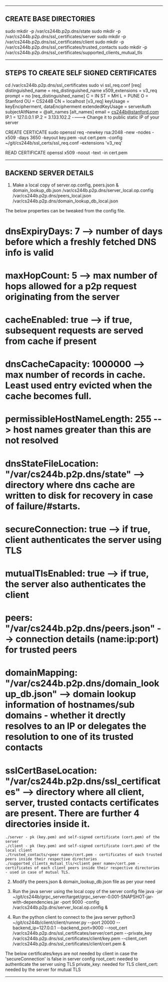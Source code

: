 --------------------------------------------------------------------------------------------------------------------------------
CREATE BASE DIRECTORIES
--------------------------------------------------------------------------------------------------------------------------------
sudo mkdir -p /var/cs244b.p2p.dns/state
sudo mkdir -p /var/cs244b.p2p.dns/ssl_certificates/server
sudo mkdir -p /var/cs244b.p2p.dns/ssl_certificates/client
sudo mkdir -p /var/cs244b.p2p.dns/ssl_certificates/trusted_contacts
sudo mkdir -p /var/cs244b.p2p.dns/ssl_certificates/supported_clients_mutual_tls

--------------------------------------------------------------------------------------------------------------------------------
STEPS TO CREATE SELF SIGNED CERTIFICATES
--------------------------------------------------------------------------------------------------------------------------------
cd /var/cs244b.p2p.dns/ssl_certificates
sudo vi ssl_req.conf
	[req]
	distinguished_name = req_distinguished_name
	x509_extensions = v3_req
	prompt = no
	[req_distinguished_name]
	C = IN
	ST = MH
	L = PUNE
	O = Stanford
	OU = CS244B
	CN = localhost
	[v3_req]
	keyUsage = keyEncipherment, dataEncipherment
	extendedKeyUsage = serverAuth
	subjectAltName = @alt_names
	[alt_names]
	email = cs244b@stanford.com
	IP.1 = 127.0.0.1
	IP.2 = 3.133.102.2 ----> Change it to public static IP of your server

CREATE CERTICATE
sudo openssl req -newkey rsa:2048 -new -nodes -x509 -days 3650 -keyout key.pem -out cert.pem -config ~/git/cs244b/ssl_certs/ssl_req.conf -extensions 'v3_req'

READ CERTIFICATE
openssl x509 -noout -text -in cert.pem

--------------------------------------------------------------------------------------------------------------------------------
BACKEND SERVER DETAILS
--------------------------------------------------------------------------------------------------------------------------------
1) Make a local copy of server.op.config, peers.json & domain_lookup_db.json
/var/cs244b.p2p.dns/server_local.op.config
/var/cs244b.p2p.dns/peers_local.json
/var/cs244b.p2p.dns/domain_lookup_db_local.json

The below properties can be tweaked from the config file.
# dnsExpiryDays: 7 --> number of days before which a freshly fetched DNS info is valid
# maxHopCount: 5 --> max number of hops allowed for a p2p request originating from the server
# cacheEnabled: true --> if true, subsequent requests are served from cache if present
# dnsCacheCapacity: 1000000 --> max number of records in cache. Least used entry evicted when the cache becomes full.
# permissibleHostNameLength: 255 --> host names greater than this are not resolved
# dnsStateFileLocation: "/var/cs244b.p2p.dns/state" --> directory where dns cache are written to disk for recovery in case of failure/#starts.
# secureConnection: true --> if true, client authenticates the server using TLS
# mutualTlsEnabled: true --> if true, the server also authenticates the client
# peers: "/var/cs244b.p2p.dns/peers.json" --> connection details (name:ip:port) for trusted peers
# domainMapping: "/var/cs244b.p2p.dns/domain_lookup_db.json" --> domain lookup information of hostnames/sub domains - whether it drectly resolves to an IP or delegates the resolution to one of its trusted contacts
# sslCertBaseLocation: "/var/cs244b.p2p.dns/ssl_certificates" --> directory where all client, server, trusted contacts certificates are present. There are further 4 directories inside it.
    ./server - pk (key.pem) and self-signed certificate (cert.pem) of the server
    ./client - pk (key.pem) and self-signed certificate (cert.pem) of the local client
    ./trusted_contacts/<peer name>/cert.pem - certificates of each trusted peers inside their respective directories
    ./supported_clients_mutual_tls/<client peer name>/cert.pem - certificates of each client peers inside their respective directories - used in case of mutual TLS.

2) Modify the peers.json & domain_lookup_db.json file as per your need

3) Run the java server using the local copy of the server config file
java -jar ~/git/cs244b/grpc_server/target/grpc_server-0.001-SNAPSHOT-jar-with-dependencies.jar -port 9000 -config /var/cs244b.p2p.dns/server_local.op.config &

4) Run the python client to connect to the java server
python3 ~/git/cs244b/client/client/runner.py --port 20000 --backend_ip=127.0.0.1 --backend_port=9000 --root_cert /var/cs244b.p2p.dns/ssl_certificates/server/cert.pem --private_key /var/cs244b.p2p.dns/ssl_certificates/client/key.pem --client_cert /var/cs244b.p2p.dns/ssl_certificates/client/cert.pem & 

The below certificates/keys are not needed by client in case the 'secureConnection' is false in server config
root_cert: needed to authenticate the server using TLS
private_key: needed for TLS
client_cert: needed by the server for mutual TLS

--------------------------------------------------------------------------------------------------------------------------------